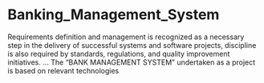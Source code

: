 # Banking_Management_System
Requirements definition and management is recognized as a necessary step in the delivery of successful systems and software projects, discipline is also required by standards, regulations, and quality improvement initiatives. ... The “BANK MANAGEMENT SYSTEM” undertaken as a project is based on relevant technologies